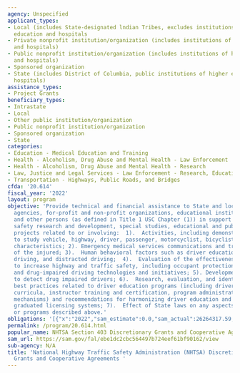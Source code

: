 ```yaml
---
agency: Unspecified
applicant_types:
- Local (includes State-designated lndian Tribes, excludes institutions of higher
  education and hospitals
- Private nonprofit institution/organization (includes institutions of higher education
  and hospitals)
- Public nonprofit institution/organization (includes institutions of higher education
  and hospitals)
- Sponsored organization
- State (includes District of Columbia, public institutions of higher education and
  hospitals)
assistance_types:
- Project Grants
beneficiary_types:
- Intrastate
- Local
- Other public institution/organization
- Public nonprofit institution/organization
- Sponsored organization
- State
categories:
- Education - Medical Education and Training
- Health - Alcoholism, Drug Abuse and Mental Health - Law Enforcement
- Health - Alcoholism, Drug Abuse and Mental Health - Research
- Law, Justice and Legal Services - Law Enforcement - Research, Education, Training
- Transportation - Highways, Public Roads, and Bridges
cfda: '20.614'
fiscal_year: '2022'
layout: program
objective: 'Provide technical and financial assistance to State and local government
  agencies, for-profit and non-profit organizations, educational institutions, hospitals,
  and other persons (as defined in Title 1 USC Chapter (1)) in support of highway
  safety research and development, special studies, educational and public awareness
  projects related to or involving:  1).  Activities, including demonstration projects
  to study vehicle, highway, driver, passenger, motorcyclist, bicyclist, and pedestrian
  characteristics; 2). Emergency medical services communications and transportation
  of the injured; 3).  Human behavioral factors such as driver education, impaired
  driving, and distracted driving;  4).  Evaluation of the effectiveness of countermeasures
  to increase highway and traffic safety, including occupant protection and alcohol-
  and drug-impaired driving technologies and initiatives; 5). Development of technologies
  to detect drug impaired drivers; 6).  Research, evaluation, and identification of
  best practices related to driver education programs (including driver education
  curricula, instructor training and certification, program administration, and delivery
  mechanisms) and recommendations for harmonizing driver education and multistage
  graduated licensing systems; 7).  Effect of State laws on any aspects, activities,
  or programs described above.'
obligations: '[{"x":"2022","sam_estimate":0.0,"sam_actual":26264317.59,"usa_spending_actual":37381901.74},{"x":"2023","sam_estimate":28095865.65,"sam_actual":0.0,"usa_spending_actual":28512938.72},{"x":"2024","sam_estimate":46471297.72,"sam_actual":0.0,"usa_spending_actual":0.0}]'
permalink: /program/20.614.html
popular_name: NHTSA Section 403 Discretionary Grants and Cooperative Agreements
sam_url: https://sam.gov/fal/ebe1dc2cbc564497b724eef61bf90162/view
sub-agency: N/A
title: 'National Highway Traffic Safety Administration (NHTSA) Discretionary Safety
  Grants and Cooperative Agreements '
---
```

